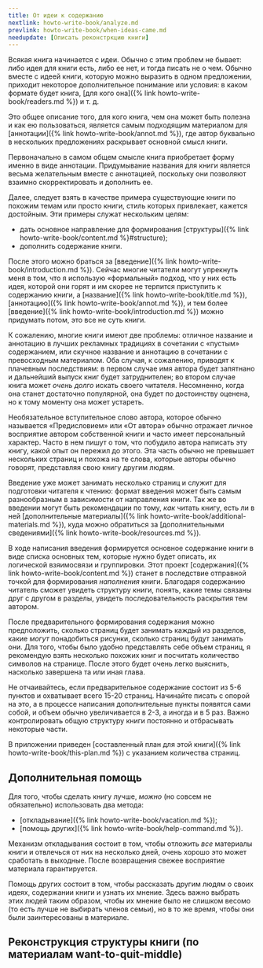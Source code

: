 ```yaml
---
title: От идеи к содержанию
nextlink: howto-write-book/analyze.md
prevlink: howto-write-book/when-ideas-came.md
needupdate: [Описать реконстркцию книги]
---
```


Всякая книга начинается с идеи.  Обычно с этим проблем не бывает: либо
идея для книги есть, либо ее нет, и тогда писать не о чем.  Обычно
вместе с идеей книги, которую можно выразить в одном предложении,
приходит некоторое дополнительное понимание или условия: в каком
формате будет книга, [для кого она]({% link
howto-write-book/readers.md %}) и т. д.

Это общее описание того, для кого книга, чем она может быть полезна и
как ею пользоваться, является самым подходящим материалом для
[аннотации]({% link howto-write-book/annot.md %}), где автор буквально
в нескольких предложениях раскрывает основной смысл книги.

Первоначально в самом общем смысле книга приобретает форму именно в
виде аннотации.  Придумывание названия для книги является весьма
желательным вместе с аннотацией, поскольку они позволяют взаимно
скорректировать и дополнить ее.

Далее, следует взять в качестве примера существующие книги по похожим
темам или просто книги, стиль которых привлекает, кажется достойным.
Эти примеры служат нескольким целям:
- дать основное направление для формирования [структуры]({% link
  howto-write-book/content.md %}#structure);
- дополнить содержание книги.

После этого можно браться за [введение]({% link
howto-write-book/introduction.md %}).  Сейчас многие читатели могут
упрекнуть меня в том, что я использую «формальный» подход, что у них
есть идея, которой они горят и им скорее не терпится приступить к
содержанию книги, а [название]({% link howto-write-book/title.md %}),
[аннотацию]({% link howto-write-book/annot.md %}), и тем более
[введение]({% link howto-write-book/introduction.md %}) можно
придумать потом, это все не суть книги.

<a name="bad-annot-or-content"></a>
К сожалению, многие книги имеют две проблемы: отличное название и
аннотацию в лучших рекламных традициях в сочетании с «пустым»
содержанием, или скучное название и аннотацию в сочетании с
превосходным материалом.  Оба случая, к сожалению, приводят к
плачевным последствиям: в первом случае имя автора будет запятнано и
дальнейший выпуск книг будет затруднителен; во втором случае книга
может *очень долго* искать своего читателя.  Несомненно, когда она
станет достаточно популярной, она будет по достоинству оценена, но к
тому моменту она может устареть.

Необязательное вступительное слово автора, которое обычно называется
«Предисловием» или «От автора» обычно отражает личное восприятие
автором собственной книги и часто имеет персональный характер.  Часто
в нем пишут о том, что побудило автора написать эту книгу, какой опыт
он пережил до этого.  Эта часть обычно не превышает нескольких страниц
и похожа на те слова, которые авторы обычно говорят, представляя свою
книгу другим людям.

Введение уже может занимать несколько страниц и служит для подготовки
читателя к чтению: формат введения может быть самым разнообразным в
зависимости от направления книги.  Так же во введении могут быть
рекомендации по тому, *как* читать книгу, есть ли в ней
[дополнительные материалы]({% link
howto-write-book/additional-materials.md %}), куда можно обратиться за
[дополнительными сведениями]({% link howto-write-book/resources.md
%}).

В ходе написания введения формируется основное содержание книги в виде
списка основных тем, которые нужно будет описать, их логической
взяимосвязи и группировки.  Этот проект [содержания]({% link
howto-write-book/content.md %}) станет в последствие отправной точкой
для формирования *наполнения* книги.  Благодаря содержанию читатель
сможет увидеть структуру книги, понять, какие темы связаны друг с
другом в разделы, увидеть последовательность раскрытия тем автором.

После предварительного формирования содержания можно предположить,
сколько страниц будет занимать каждый из разделов, какие *могут*
понадобиться рисунки, сколько страниц будут занимать они.  Для того,
чтобы было удобно представлять себе объем страниц, я рекомендую взять
несколько похожих книг и посчитать количество символов на странице.
После этого будет очень легко выяснить, насколько завершена та или
иная глава.

Не отчаивайтесь, если предварительное содержание состоит из 5-6
пунктов и охватывает всего 15-20 страниц.  Начинайте писать с опорой
на это, а в процессе написания дополнительные пункты появятся сами
собой, и объем обычно увеличивается в 2-3, а иногда и в 5 раз.  Важно
контролировать общую структуру книги постоянно и отбрасывать некоторые
части.

В приложении приведен [составленный план для этой книги]({% link
howto-write-book/this-plan.md %}) с указанием количества страниц.

## Дополнительная помощь

Для того, чтобы сделать книгу лучше, *можно* (но совсем не
обязательно) использовать два метода:
- [откладывание]({% link howto-write-book/vacation.md %});
- [помощь других]({% link howto-write-book/help-command.md %}).

Механизм откладывания состоит в том, чтобы отложить *все* материалы
книги и отвлечься от них на несколько дней, очень хорошо это может
сработать в выходные.  После возвращения свежее восприятие материала
гарантируется.

Помощь других состоит в том, чтобы рассказать другим людям о своих
идеях, содержании книги и узнать их мнение.  Здесь важно выбрать этих
людей таким образом, чтобы их мнение было не слишком весомо (то есть
лучше не выбирать членов семьи), но в то же время, чтобы они были
заинтересованы в материале.

## Реконструкция структуры книги (по материалам want-to-quit-middle)
